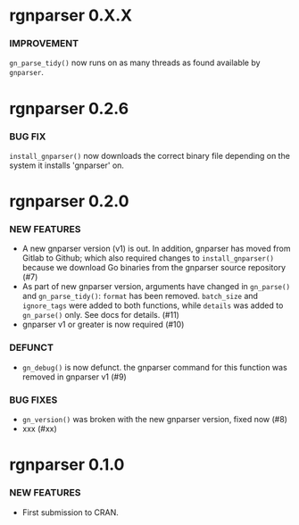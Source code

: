 rgnparser 0.X.X
===============
### IMPROVEMENT
`gn_parse_tidy()` now runs on as many threads as found available by `gnparser`.

rgnparser 0.2.6
===============
### BUG FIX
`install_gnparser()` now downloads the correct binary file depending on the system it installs 'gnparser' on.

rgnparser 0.2.0
===============

### NEW FEATURES

* A new gnparser version (v1) is out. In addition, gnparser has moved from Gitlab to Github; which also required changes to `install_gnparser()` because we download Go binaries from the gnparser source repository (#7)
* As part of new gnparser version, arguments have changed in `gn_parse()` and `gn_parse_tidy()`: `format` has been removed. `batch_size` and `ignore_tags` were added to both functions, while `details` was added to `gn_parse()` only. See docs for details.  (#11)
* gnparser v1 or greater is now required (#10)

### DEFUNCT

* `gn_debug()` is now defunct. the gnparser command for this function was removed in gnparser v1 (#9)

### BUG FIXES

* `gn_version()` was broken with the new gnparser version, fixed now (#8)
* xxx (#xx)


rgnparser 0.1.0
===============

### NEW FEATURES

* First submission to CRAN.
